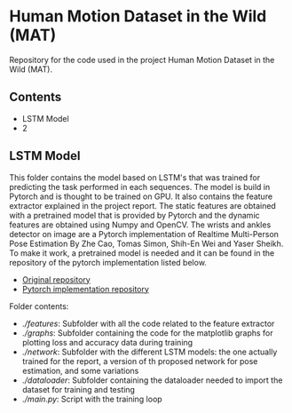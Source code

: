# Human Motion Dataset in the Wild (MAT)
Repository for the code used in the project Human Motion Dataset in the Wild (MAT). 

## Contents
* LSTM Model
* 2
## LSTM Model
This folder contains the model based on LSTM's that was trained for predicting the task performed in each sequences. The model is build in Pytorch and is thought to be trained on GPU. It also contains the feature extractor explained in the project report. The static features are obtained with a pretrained model that is provided by Pytorch and the dynamic features are obtained using Numpy and OpenCV. The wrists and ankles detector on image are a Pytorch implementation of Realtime Multi-Person Pose Estimation By Zhe Cao, Tomas Simon, Shih-En Wei and Yaser Sheikh. To make it work, a pretrained model is needed and it can be found in the repository of the pytorch implementation listed below. 

* [Original repository](https://github.com/ZheC/Realtime_Multi-Person_Pose_Estimation)
* [Pytorch implementation repository](https://github.com/tensorboy/pytorch_Realtime_Multi-Person_Pose_Estimation)

Folder contents:

* *./features*: Subfolder with all the code related to the feature extractor
* *./graphs*: Subfolder containing the code for the matplotlib graphs for plotting loss and accuracy data during training
* *./network*: Subfolder with the different LSTM models: the one actually trained for the report, a version of th proposed network for pose estimation, and some variations
* *./dataloader*: Subfolder containing the dataloader needed to import the dataset for training and testing
* *./main.py*: Script with the training loop
